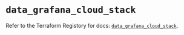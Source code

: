 # `data_grafana_cloud_stack`

Refer to the Terraform Registory for docs: [`data_grafana_cloud_stack`](https://registry.terraform.io/providers/grafana/grafana/3.16.0/docs/data-sources/cloud_stack).
